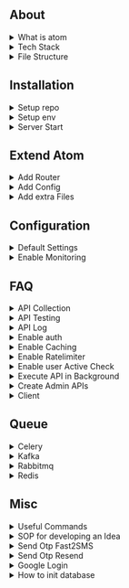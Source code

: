 ## About

<details>
<summary>What is atom</summary>

<br>

- Open-source backend framework to speed up large-scale application development  
- Modular architecture combining functional and procedural styles  
- Pure functions used to minimize side effects and improve testability  
- Built-in support for Postgres, Redis, S3, Kafka, and many other services  
- Production-ready to build APIs, background jobs, and integrations quickly  
- Minimal boilerplate so you don’t have to reinvent the wheel each time  
- Non-opinionated: full flexibility in defining business schema, API structure, and external libraries  
</details>

<details>
<summary>Tech Stack</summary>

<br>

Atom uses a proven tech stack so you can build fast without worrying about stack choices.
- Language: Python  
- Framework: FastAPI (for building async APIs)  
- Database: PostgreSQL (primary relational database)  
- Caching: Redis or Valkey (used for cache, rate limiting, task queues, etc.)  
- Object Storage: S3 (for storing files and media objects)  
- Queue: RabbitMQ or Kafka (for background jobs and async processing)  
- Task Worker: Celery (for background processing)  
- Monitoring: Sentry/Prometheus (for error tracking and performance monitoring)  
</details>

<details>
<summary>File Structure</summary>

<br>

Explanation of key files in the repo:
- `function.py` – Core business logic or utility functions
- `.env` – Config variables used across the app  
- `config.py` – Config variables used across the app  
- `main.py` – FastAPI Server + core APIs 
- `extend.py` – Logic for extneding router
- `router.py` – Samples for extending the APIs  
- `curl.txt` – List of curl requests used for testing  
- `test.sh` – Shell script to execute curl.txt tests  
- `consumer_redis.py` – Redis consumer for pub/sub or queue  
- `consumer_rabbitmq.py` – RabbitMQ consumer  
- `consumer_kafka.py` – Kafka consumer  
- `consumer_celery.py` – Celery worker 
- `requirements.txt` – Python dependencies
- `readme.md` – Project documentation   
- `Dockerfile` – Build and run the project inside Docker  
- `.gitignore` – Files/directories to ignore in git
</details>


















## Installation

<details>
<summary>Setup repo</summary>

<br>

```bash
#download repo
git clone https://github.com/atom36942/atom.git
cd atom

#create venv
python3 -m venv venv

#install requirements
./venv/bin/pip install -r requirements.txt
```
</details>

<details>
<summary>Setup env</summary>

<br>

- Create a `.env` file in the root directory with min 4 keys 
- `config_postgres_url`: primary database (PostgreSQL) connection URL  
- `config_redis_url`: used for caching,rate limiting etc 
- `config_key_root`: secret key to authenticate root-user APIs - /root/{api}  
- `config_key_jwt`: secret key used for signing and verifying JWT tokens
```env
config_postgres_url=postgresql://atom@127.0.0.1/postgres
config_redis_url=redis://localhost:6379
config_key_root=any random secret key (2n91nIEaJpsqjFUz)
config_key_jwt=any random secret key (2n91nIEaJpsqjFUz)
```
</details>

<details>
<summary>Server Start</summary>

<br>

Direct
```bash
#direct
./venv/bin/python main.py

#reload
./venv/bin/uvicorn main:app --reload

#docker
docker build -t atom .
docker run -p 8000:8000 atom
```
</details>

















## Extend Atom

<details>
<summary>Add Router</summary>

<br>

- Easily extend Atom by adding your API router files.
- See `router.py` for sample usage
- All APIs in the router file will be automatically added
- Ex to create a router service called llm.
```bash
#1st way
touch router_llm.py

#2nd way
mkdir -p router && touch router/llm.py
```
</details>

<details>
<summary>Add Config</summary>

<br>

- Easily extend Atom by adding your config.
- Use `config` var dict in your routes to access entire config
- Ex to add a key called openai_key using different ways
```bash
#1st way
echo "openai_key=sk-xxxxxx" >> .env

#2nd
echo "openai_key = 'sk-xxxxxx'" >> config.py

#3rd
touch config_custom.py
echo "openai_key = 'sk-xxxxxx'" >> config_custom.py

#4th way
mkdir -p config && touch config/openai.py
echo "openai_key = 'sk-xxxxxx'" >> config/openai.py

#how to use
config.get(openai_key)
```
</details>

<details>
<summary>Add extra Files</summary>

<br>

- Add extra file logic in `extend_{logic}.py` like function,import,pydantic,etc
- Add all extend files in `extend_master.py`
- This is an opinionated approach to structure code
- import `extend_master.py` in your routes
```python
from extend import *
from extend_master import *
```
</details>














## Configuration

<details>
<summary>Default Settings</summary>

<br>

- With below config keys,you can control default settings
- Default values are in main.py config section
- You can add them in `.env` or `config.py` to update default value
- Each key is independent of each other
```bash
#postgres
config_postgres_min_connection=5
config_postgres_max_connection=20

#ratelimiter
config_redis_url_ratelimiter=value

#token
config_token_expire_sec=10000
config_token_user_key_list=id,mobile

#enable/disable
config_is_signup=1
config_is_otp_verify_profile_update=1
config_is_log_api=1
config_is_prometheus==0

#batch
config_batch_log_api=10
config_batch_object_create=10

#cors                             
config_cors_origin_list=x,y,z                   
config_cors_method_list=x,y,z
config_cors_headers_list=x,y,z
config_cors_allow_credentials=False

#crud
config_public_table_create_list=post,comment
config_public_table_read_list=users,post
config_column_update_disabled_list=is_active,is_verified

#mode
config_mode_check_api_access=token/cache
config_mode_check_is_active=token/cache

#cache
config_limit_cache_users_api_access=0
config_limit_cache_users_is_active=0     
```
</details>

<details>
<summary>Enable Monitoring</summary>

<br>

Add the following key to your `.env` file
```bash
#sentry
config_sentry_dsn=value

#prometheus
config_is_prometheus=1
```
</details>
















## FAQ



<details>
<summary>API Collection</summary>

<br>

- All atom APIs are defined in main.py
- All atom APIs are listed in `curl.txt` as ready-to-run `curl` commands  
- You can copy-paste any of these directly into Postman (use "Raw Text" option)  
- Any curl starting with `0` is skipped during automated testing with `test.sh`
- Major section - index,root,auth,my,public,private,admin,router
</details>

<details>
<summary>API Testing</summary>

<br>

- You can use the `test.sh` script to run a batch of API tests.
- It reads all curl commands from `curl.txt`
- Executes them one by one as a quick integration test
- To disable a specific curl command, prefix the curl command with `0` in `curl.txt`
- Testing Summary (API,Status Code,Response Time (ms)) will be saved to `curl.csv` in the root folder
- How to run script:
```bash
./test.sh
```
</details>

<details>
<summary>API Log</summary>

<br>

- Prebuilt api logs in `log_api` table in database
- Logging is done asynchronously
</details>

<details>
<summary>Enable auth</summary>

<br>

- Add below key in `config_api` dict in `config.py` for your api:
```bash
"is_token":0
```
- Decoded user info is injected into `request.state.user` for downstream access.
```bash
request.state.user.get("id")
request.state.user.get("is_active")
request.state.user.get("mobile")
```
</details>

<details>
<summary>Enable Caching</summary>

<br>

- Add below key in `config_api` dict in `config.py` for your api using two options:
```bash
"cache_sec":["inmemory",60]
"cache_sec":["redis",60]
```
</details>

<details>
<summary>Enable Ratelimiter</summary>

<br>

- Add the following key to your `.env` file
- Default is `config_redis_url`
```bash
config_redis_url_ratelimiter=redis://localhost:6379
```
- Add below key in `config_api` dict in `config.py` for your api:
```bash
"ratelimiter_times_sec":[1,3]
```
</details>

<details>
<summary>Enable user Active Check</summary>

<br>

- Add below key in `config_api` dict in `config.py` for your api:
```bash
"is_active_check":1
```
</details>

<details>
<summary>Execute API in Background</summary>

<br>

- Send below key in query params:
```python
is_background=1
```
- Check the `curl.txt` file for examples
- Immediately returns a success response while processing continues in the background.
</details>

<details>
<summary>Create Admin APIs</summary>

<br>

- Add `/admin` in the route path to mark it as an admin API  
- Check the `curl.txt` file for examples
- `/admin` APIs are meant for routes that should be restricted to limited users.  
- Access control is check by middleware using token
- Assign a unique ID in the `config_api` in `config.py`:
```bash
"id":3
```
- Only users whose `api_access` column in the database contains that API ID will be allowed to access it  
- Example to give user_id=1 access to admin APIs with IDs 1,2,3
```sql
update users set api_access='1,2,3' where id=1;
```
- To revoke access, update `api_access` column and refresh token 
</details>

<details>
<summary>Client</summary>

<br>

How to enable: add below key in .env
```bash
#postgres
config_postgres_url=postgresql://atom@127.0.0.1/postgres
config_postgres_url_read=postgresql://atom@127.0.0.1/postgres

#redis
config_redis_url=redis://localhost:6379

#mongodb
config_mongodb_url=mongodb://localhost:27017

#aws s3
config_aws_access_key_id=value
config_aws_secret_access_key=value
config_s3_region_name=value

#aws sns
config_aws_access_key_id=value
config_aws_secret_access_key=value
config_sns_region_name=value

#aws ses
config_aws_access_key_id=value
config_aws_secret_access_key=value
config_ses_region_name=value

#posthog
config_posthog_project_host=value
config_posthog_project_key=value

#openai
config_openai_key=value
```

How to access client in your routes.
```python
request.app.state.client_postgres
request.app.state.client_postgres_asyncpg
request.app.state.client_postgres_asyncpg_pool
request.app.state.client_postgres_read
request.app.state.client_redis
request.app.state.client_mongodb
request.app.state.client_s3
request.app.state.client_s3_resource
request.app.state.client_sns
request.app.state.client_ses
request.app.state.client_posthog
request.app.state.client_openai 
 ```
- Search client name in `main.py` or `function.py` for understaning usage. Docs link below:-
- Databases - https://github.com/encode/databases
- Asyncpg - https://github.com/MagicStack/asyncpg
- Redis - https://redis.readthedocs.io/en/stable/examples/asyncio_examples.html
- Mongodb - https://motor.readthedocs.io/en/stable
- AWS S3/SNS/SES - https://boto3.amazonaws.com
- Posthog - https://posthog.com/docs/libraries/python
- OpenAI - https://github.com/openai/openai-python
</details>























## Queue

<details>
<summary>Celery</summary>

<br>

- Prebuilt Consumer/Producer client
- Docs - https://github.com/celery/celery
- You can add more functions in consumer/producer
- Search producer client in `main.py` or `function.py` for understaning usage
- Commands:
```bash
#consumer .env
config_celery_broker_url=redis://localhost:6379
config_postgres_url=postgresql://atom@127.0.0.1/postgres

##consumer run
./venv/bin/celery -A consumer_celery worker --loglevel=info

#producer .env
config_celery_broker_url=redis://localhost:6379

#producer client
request.app.state.client_celery_producer 
```
</details>


<details>
<summary>Kafka</summary>

<br>

- Prebuilt Consumer/Producer client
- Docs - https://github.com/aio-libs/aiokafka
- You can add more functions in consumer/producer
- Search producer client in `main.py` or `function.py` for understaning usage
- Commands:
```bash
#consumer .env
config_kafka_url=value
config_kafka_username=value
config_kafka_password=value
config_postgres_url=postgresql://atom@127.0.0.1/postgres

##consumer run
./venv/bin/python consumer_kafka.py

#producer .env
config_kafka_url=value
config_kafka_username=value
config_kafka_password=value

#producer client
request.app.state.client_kafka_producer
```
</details>

<details>
<summary>Rabbitmq</summary>

<br>

- Prebuilt Consumer/Producer client
- Docs - https://github.com/mosquito/aio-pika
- You can add more functions in consumer/producer
- Search producer client in `main.py` or `function.py` for understaning usage
- Commands:
```bash
#consumer .env
config_rabbitmq_url=amqp://guest:guest@localhost:5672
config_postgres_url=postgresql://atom@127.0.0.1/postgres

##consumer run
./venv/bin/python consumer_rabbitmq.py

#producer .env
config_rabbitmq_url=amqp://guest:guest@localhost:5672

#producer client
request.app.state.client_rabbitmq_producer
```
</details>

<details>
<summary>Redis</summary>

<br>

- Prebuilt Consumer/Producer client
- Docs - https://redis.readthedocs.io/en/stable/examples/asyncio_examples.html
- You can add more functions in consumer/producer
- Search producer client in `main.py` or `function.py` for understaning usage
- Commands:
```bash
#consumer .env
config_redis_pubsub_url=redis://localhost:6379
config_postgres_url=postgresql://atom@127.0.0.1/postgres

##consumer run
./venv/bin/python consumer_redis.py

#producer .env
config_redis_pubsub_url=redis://localhost:6379

#producer client
request.app.state.client_redis_producer
```
</details>






















## Misc

<details>
<summary>Useful Commands</summary>

<br>

```bash
#package
./venv/bin/pip install fastapi
./venv/bin/pip install --upgrade fastapi
./venv/bin/pip uninstall fastapi
./venv/bin/pip freeze > requirements.txt

#stop python
lsof -ti :8000 | xargs kill -9

#reset postgres                    
drop schema if exists public cascade;
create schema if not exists public;

#export postgres
\copy table to 'path'  delimiter ',' csv header;
\copy (query) to 'path'  delimiter ',' csv header;

#import postgres       
\copy table from 'path' delimiter ',' csv header;
\copy table(column) from 'path' delimiter ',' csv header;   
```
</details>

<details>
<summary>SOP for developing an Idea</summary>

<br>

- `Idea` – Founder: Define problem, scope, and core features.
- `Design` – UI/UX: Convert idea into clear user flows and visual layouts.
- `Frontend` – Frontend Developer: Build responsive UI from approved designs.
- `Backend` – Backend Developer: Develop APIs, database, and business logic (Atom can be used).
- `Deployment` – Backend Developer: Deploy code to server.
- `Testing` – QA: Verify functionality, log defects, approve prototype.
- `Live` – Founder: Make the prototype publicly accessible and announce launch.
</details>

<details>
<summary>Send Otp Fast2SMS</summary>

<br>

- Docs - https://www.fast2sms.com/docs
- Add the following key to your `.env` file
```bash
config_fast2sms_url=value
config_fast2sms_key=value
```
- check api in the public section of file `curl.txt`
</details>

<details>
<summary>Send Otp Resend</summary>

<br>

- Docs - https://resend.com/docs/api-reference
- Add the following key to your `.env` file
```bash
config_resend_url=value
config_resend_key=value
```
- check api in the public section of file `curl.txt`
</details>

<details>
<summary>Google Login</summary>

<br>

- Add the following key to your `.env` file
```bash
config_google_login_client_id=value
```
- check api in the auth section of file `curl.txt`
</details>

<details>
<summary>How to init database</summary>

<br>

- Extend config_postgres_schema as per your needs.
- Keep base table/queries as it is
- check api in the auth section of file `curl.txt`
```python
config_postgres_schema={
"table":{
"test":[
"created_at-timestamptz-0-brin",
"updated_at-timestamptz-0-0",
"created_by_id-bigint-0-0",
"updated_by_id-bigint-0-0",
"is_active-smallint-0-btree",
"is_verified-smallint-0-btree",
"is_deleted-smallint-0-btree",
"is_protected-smallint-0-btree",
"type-bigint-0-btree",
"title-text-0-btree,gin",
"description-text-0-0",
"file_url-text-0-0",
"link_url-text-0-0",
"tag-text-0-0",
"rating-numeric(10,3)-0-0",
"remark-text-0-btree,gin",
"location-geography(POINT)-0-gist",
"metadata-jsonb-0-gin"
],
"users":[
"created_at-timestamptz-0-brin",
"updated_at-timestamptz-0-0",
"created_by_id-bigint-0-0",
"updated_by_id-bigint-0-0",
"is_active-smallint-0-btree",
"is_verified-smallint-0-btree",
"is_deleted-smallint-0-btree",
"is_protected-smallint-0-btree",
"type-bigint-1-btree",
"username-text-0-btree",
"password-text-0-btree",
"google_id-text-0-btree",
"google_data-jsonb-0-0",
"email-text-0-btree",
"mobile-text-0-btree",
"api_access-text-0-0",
"last_active_at-timestamptz-0-0",
"username_bigint-bigint-0-btree",
"password_bigint-bigint-0-btree"
],
"otp":[
"created_at-timestamptz-0-brin",
"otp-integer-1-0",
"email-text-0-btree",
"mobile-text-0-btree"
],
"log_password":[
"created_at-timestamptz-0-0",
"user_id-bigint-0-0",
"password-text-0-0"
],
"message":[
"created_at-timestamptz-0-brin",
"updated_at-timestamptz-0-0",
"created_by_id-bigint-1-btree",
"updated_by_id-bigint-0-0",
"is_deleted-smallint-0-btree",
"user_id-bigint-1-btree",
"description-text-1-0",
"is_read-smallint-0-btree"
],
"report_user":[
"created_at-timestamptz-0-0",
"created_by_id-bigint-1-btree",
"user_id-bigint-1-btree"
],
"log_api":[
"created_at-timestamptz-0-0",
"created_by_id-bigint-0-0",
"type-bigint-0-btree",
"ip_address-text-0-0",
"api-text-0-btree,gin",
"method-text-0-0",
"query_param-text-0-0",
"status_code-smallint-0-0",
"response_time_ms-numeric(1000,3)-0-0",
"description-text-0-0"
],
},
"query":{
"users_disable_bulk_delete":"create or replace trigger trigger_delete_disable_bulk_users after delete on users referencing old table as deleted_rows for each statement execute procedure function_delete_disable_bulk(1);",
"users_check_username":"alter table users add constraint constraint_check_users_username check (username = lower(username) and username not like '% %' and trim(username) = username);",
"users_unique_1":"alter table users add constraint constraint_unique_users_type_username unique (type,username);",
"users_unique_2":"alter table users add constraint constraint_unique_users_type_email unique (type,email);",
"users_unique_3":"alter table users add constraint constraint_unique_users_type_mobile unique (type,mobile);",
"users_unique_4":"alter table users add constraint constraint_unique_users_type_google_id unique (type,google_id);",
"users_unique_5":"alter table report_user add constraint constraint_unique_report_user unique (created_by_id,user_id);",
"users_unique_6":"alter table users add constraint constraint_unique_users_type_username_bigint unique (type,username_bigint);",
}
}
```
</details>


